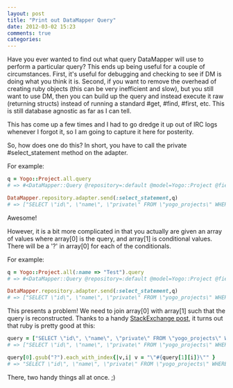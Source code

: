 ```yaml
---
layout: post
title: "Print out DataMapper Query"
date: 2012-03-02 15:23
comments: true
categories: 
---
```


Have you ever wanted to find out what query DataMapper will use to perform a particular query?  This ends up being useful for a couple of circumstances.  First, it's useful for debugging and checking to see if DM is doing what you think it is.  Second, if you want to remove the overhead of creating ruby objects (this can be very inefficient and slow), but you still want to use DM, then you can build up the query and instead execute it raw (returning structs) instead of running a standard #get, #find, #first, etc.  This is still database agnostic as far as I can tell.

This has come up a few times and I had to go dredge it up out of IRC logs whenever I forgot it, so I am going to capture it here for posterity.
<!-- more -->

So, how does one do this? In short, you have to call the private #select_statement method on the adapter. 

For example:

``` ruby DataMapper raw pre-executed query
q = Yogo::Project.all.query
# => #<DataMapper::Query @repository=:default @model=Yogo::Project @fields=[#<DataMapper::Property::UUID @model=Yogo::Project @name=:id>, #<DataMapper::Property::String @model=Yogo::Project @name=:name>, #<DataMapper::Property::Boolean @model=Yogo::Project @name=:private>] @links=[] @conditions=(deleted_at = nil) @order=[#<DataMapper::Query::Direction @target=#<DataMapper::Property::UUID @model=Yogo::Project @name=:id> @operator=:asc>] @limit=nil @offset=0 @reload=false @unique=false> 

DataMapper.repository.adapter.send(:select_statement,q)
# => ["SELECT \"id\", \"name\", \"private\" FROM \"yogo_projects\" WHERE \"deleted_at\" IS NULL ORDER BY \"id\"", []] 
```

Awesome!  

However, it is a bit more complicated in that you actually are given an array of values where array[0] is the query, and array[1] is conditional values.  There will be a '?' in array[0] for each of the conditionals.  

For example:

``` ruby Query with conditions
q = Yogo::Project.all(:name => "Test").query
# => #<DataMapper::Query @repository=:default @model=Yogo::Project @fields=[#<DataMapper::Property::UUID @model=Yogo::Project @name=:id>, #<DataMapper::Property::String @model=Yogo::Project @name=:name>, #<DataMapper::Property::Boolean @model=Yogo::Project @name=:private>] @links=[] @conditions=(deleted_at = nil AND name = "Test") @order=[#<DataMapper::Query::Direction @target=#<DataMapper::Property::UUID @model=Yogo::Project @name=:id> @operator=:asc>] @limit=nil @offset=0 @reload=false @unique=false> 

DataMapper.repository.adapter.send(:select_statement,q)
# => ["SELECT \"id\", \"name\", \"private\" FROM \"yogo_projects\" WHERE (\"deleted_at\" IS NULL AND \"name\" = ?) ORDER BY \"id\"", ["Test"]] 
```

This presents a problem!  We need to join array[0] with array[1] such that the query is reconstructed.  Thanks to a handy [StackExchange post](http://stackoverflow.com/questions/7021835/replace-string-with-array-content-in-ruby), it turns out that ruby is pretty good at this:

``` ruby Map an array into a string with delimiters
query = ["SELECT \"id\", \"name\", \"private\" FROM \"yogo_projects\" WHERE (\"deleted_at\" IS NULL AND \"name\" = ?) ORDER BY \"id\"", ["Test"]] 
# => ["SELECT \"id\", \"name\", \"private\" FROM \"yogo_projects\" WHERE (\"deleted_at\" IS NULL AND \"name\" = ?) ORDER BY \"id\"", ["Test"]] 

query[0].gsub("?").each_with_index{|v,i| v = "\"#{query[1][i]}\"" }
# => "SELECT \"id\", \"name\", \"private\" FROM \"yogo_projects\" WHERE (\"deleted_at\" IS NULL AND \"name\" = \"Test\") ORDER BY \"id\"" 
```

There, two handy things all at once. ;)
